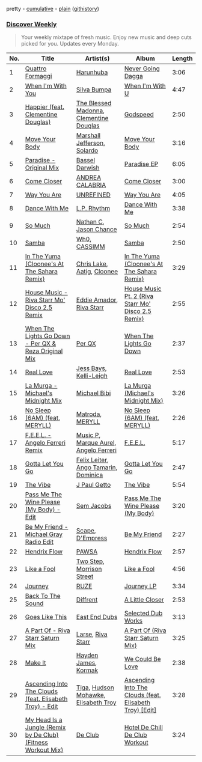 pretty - [cumulative](/playlists/cumulative/Discover%20Weekly.md) - [plain](/playlists/plain/37i9dQZEVXcERLiUqU2pJX) ([githistory](https://github.githistory.xyz/vitokorn/spotify-playlist-archive/blob/master/playlists/plain/37i9dQZEVXcERLiUqU2pJX))
### [Discover Weekly](https://open.spotify.com/playlist/37i9dQZEVXcERLiUqU2pJX)

> Your weekly mixtape of fresh music. Enjoy new music and deep cuts picked for you. Updates every Monday.

| No. | Title | Artist(s) | Album | Length |
|---|---|---|---|---|
| 1 | [Quattro Formaggi](https://open.spotify.com/track/66vKAXUWjJcmkQAcDcznxF) | [Harunhuba](https://open.spotify.com/artist/5RXiwoWGr1l74FXchYbmlv) | [Never Going Dagga](https://open.spotify.com/album/0QrU9HGLC0kf1IxESqZNu4) | 3:06 |
| 2 | [When I'm With You](https://open.spotify.com/track/6nux0bFQdzwaV7JE7eR0G5) | [Silva Bumpa](https://open.spotify.com/artist/2dPLkqesvPXpIlP65JoLrf) | [When I'm With U](https://open.spotify.com/album/3LMxqFuIqxjoWg0ExtlnMe) | 4:47 |
| 3 | [Happier (feat. Clementine Douglas)](https://open.spotify.com/track/4HvBJocC5MDYL4yGnQe5jq) | [The Blessed Madonna](https://open.spotify.com/artist/4TvhRzxIL1le2PWCeUqxQw), [Clementine Douglas](https://open.spotify.com/artist/4DWuml4Jf6K81b5rAPwMb6) | [Godspeed](https://open.spotify.com/album/0WGs5bQx4HefdubdFh1kfE) | 2:50 |
| 4 | [Move Your Body](https://open.spotify.com/track/3OrcEhLzxv1YX597jGjEI7) | [Marshall Jefferson](https://open.spotify.com/artist/2Di8r9df6xjyj6CVOqbGVz), [Solardo](https://open.spotify.com/artist/0oO1IaDOBSeI96HbnCa5pZ) | [Move Your Body](https://open.spotify.com/album/3wXxLmmbbiQn8ndz1L2Wxo) | 3:16 |
| 5 | [Paradise - Original Mix](https://open.spotify.com/track/2FbAc8l0K0jL4M1wQDkuHK) | [Bassel Darwish](https://open.spotify.com/artist/0YSvkYYbu18RTZpK3cUP6i) | [Paradise EP](https://open.spotify.com/album/4N4mph3n5wUA1XHNTjYLZL) | 6:05 |
| 6 | [Come Closer](https://open.spotify.com/track/3v53NvBLdoPiyDPJ4MPcW9) | [ANDREA CALABRIA](https://open.spotify.com/artist/4WDwArKRmrfTM3xqu8HiA1) | [Come Closer](https://open.spotify.com/album/38E64aHEVdOO0z9W3s7GJA) | 3:00 |
| 7 | [Way You Are](https://open.spotify.com/track/4XvfGdfyaQvkfTz4Sklpih) | [UNREFINED](https://open.spotify.com/artist/0WLgZ6t9LyYpHU8Rpnf6av) | [Way You Are](https://open.spotify.com/album/5GBGKkmMK7z9giqUbaYbGD) | 4:05 |
| 8 | [Dance With Me](https://open.spotify.com/track/6BAVulcFKGtQX4B6VGm42s) | [L.P. Rhythm](https://open.spotify.com/artist/3K5qBiy5EHwb270817Cy6e) | [Dance With Me](https://open.spotify.com/album/4etVqIE0bb6EWDd68nQWxD) | 3:38 |
| 9 | [So Much](https://open.spotify.com/track/03XzoxXIXryURGZ4CRtmAo) | [Nathan C](https://open.spotify.com/artist/2mNOoqXYY177q7TtuqJL9q), [Jason Chance](https://open.spotify.com/artist/4ACU7zoQxkKKIQnIPe09rY) | [So Much](https://open.spotify.com/album/3919R0zUeNJ3AkauDfbAFe) | 2:54 |
| 10 | [Samba](https://open.spotify.com/track/6ugJ6Q6BLnXyNHqdvCNGYn) | [Wh0](https://open.spotify.com/artist/132Hhe61bhvXtkygENHZHA), [CASSIMM](https://open.spotify.com/artist/1dA7pt23MNLlDsLpABATtG) | [Samba](https://open.spotify.com/album/5BAzZpaaCQiLBocIXtPVs0) | 2:50 |
| 11 | [In The Yuma (Cloonee's At The Sahara Remix)](https://open.spotify.com/track/48f4gFvgXOMx6p5DjkIipF) | [Chris Lake](https://open.spotify.com/artist/5Igpc9iLZ3YGtKeYfSrrOE), [Aatig](https://open.spotify.com/artist/21OabQwzpxuFNxp7p781Ao), [Cloonee](https://open.spotify.com/artist/7MdlXmq2HViAJWo9cf30sR) | [In The Yuma (Cloonee's At The Sahara Remix)](https://open.spotify.com/album/7B8RIt9iwSpvDpdaFjWfFM) | 3:29 |
| 12 | [House Music - Riva Starr Mo' Disco 2.5 Remix](https://open.spotify.com/track/39b3kw8UDoHDCOuRGFi5QP) | [Eddie Amador](https://open.spotify.com/artist/4d4BTB5YOMdDyTCgU1boCN), [Riva Starr](https://open.spotify.com/artist/1TRFAJu3Cw64APToZaGk9D) | [House Music Pt. 2 (Riva Starr Mo' Disco 2.5 Remix)](https://open.spotify.com/album/3tW91bv2HwU3sq930bVZhG) | 2:55 |
| 13 | [When The Lights Go Down - Per QX & Reza Original Mix](https://open.spotify.com/track/0UL2AESCeR5oHYi32sWdJU) | [Per QX](https://open.spotify.com/artist/0eCneJhmArVmpFfgDUt4kn) | [When The Lights Go Down](https://open.spotify.com/album/0xYhHJObMAZINk1h4V3LBY) | 2:37 |
| 14 | [Real Love](https://open.spotify.com/track/4HrLjuPDoxwofY6azxdzb0) | [Jess Bays](https://open.spotify.com/artist/5xEJ7FQOtIUMLdnKyZrvPB), [Kelli-Leigh](https://open.spotify.com/artist/0m6f0nNS9GEq41eIJ288ff) | [Real Love](https://open.spotify.com/album/6XU17Ta3KWa045AfQV0mLM) | 2:53 |
| 15 | [La Murga - Michael's Midnight Mix](https://open.spotify.com/track/5WflSPLMwrHGN45N4L8sT0) | [Michael Bibi](https://open.spotify.com/artist/4cvdQRyHmkSQSakUrW2oxv) | [La Murga (Michael's Midnight Mix)](https://open.spotify.com/album/2Vb680k6SJv9RKNXDUJA2M) | 3:26 |
| 16 | [No Sleep (6AM) (feat. MERYLL)](https://open.spotify.com/track/2hpoG18R8aBXB3O5QmheJt) | [Matroda](https://open.spotify.com/artist/45lcbTsX07JWzmTIjcdyBz), [MERYLL](https://open.spotify.com/artist/4pqY01dGuzojomnVCXYbXC) | [No Sleep (6AM) (feat. MERYLL)](https://open.spotify.com/album/4UwWfFDYZcjQRnS9Rv94Ro) | 2:26 |
| 17 | [F.E.E.L. - Angelo Ferreri Remix](https://open.spotify.com/track/31jP9AlFwE4KJLfzvTeA1v) | [Music P](https://open.spotify.com/artist/7tSzNs6jv2rrPTfpLsqMsx), [Marque Aurel](https://open.spotify.com/artist/7gYypztnAJKTmlu8zEiIqF), [Angelo Ferreri](https://open.spotify.com/artist/3tT2XX9qEVivLCYGoqkRkZ) | [F.E.E.L.](https://open.spotify.com/album/3VeTgvwo0bJxuyrgXxu8yS) | 5:17 |
| 18 | [Gotta Let You Go](https://open.spotify.com/track/6v9BYxBP4sIK32hOm8Ktqz) | [Felix Leiter](https://open.spotify.com/artist/0NgdQNyMEbiVR0HBpzMptO), [Ango Tamarin](https://open.spotify.com/artist/7uSgmPTHeYgIu7Q5JwQpQy), [Dominica](https://open.spotify.com/artist/6bETcPKjsI4UE4ZMHtcZCh) | [Gotta Let You Go](https://open.spotify.com/album/2mTqNgh1JuqJReyuxoxASi) | 2:47 |
| 19 | [The Vibe](https://open.spotify.com/track/0jAMoCI28aRJ7oh1RvtVE5) | [J Paul Getto](https://open.spotify.com/artist/2qplg23iVeAdhFhv7KPcj2) | [The Vibe](https://open.spotify.com/album/3ayeaV8eMcy3wHSG8GBxam) | 5:54 |
| 20 | [Pass Me The Wine Please (My Body) - Edit](https://open.spotify.com/track/2SSKzTxfeLddZau6f6WDem) | [Sem Jacobs](https://open.spotify.com/artist/4IDxbXfz5yMK7OGD4sdRjt) | [Pass Me The Wine Please (My Body)](https://open.spotify.com/album/14GfAKLoQ5oOKWpC7Qebri) | 3:20 |
| 21 | [Be My Friend - Michael Gray Radio Edit](https://open.spotify.com/track/7ehCv1ggFYr1FtX4PtsLH2) | [Scape](https://open.spotify.com/artist/1WQuy0dmh1cPvROSxgS6KR), [D'Empress](https://open.spotify.com/artist/1Af5bhu32mXrzQkIiyWzxA) | [Be My Friend](https://open.spotify.com/album/2XkV1mITfdN8k3I5f7YXgR) | 2:27 |
| 22 | [Hendrix Flow](https://open.spotify.com/track/2JK7amLLxtXYavB4DJeF0Y) | [PAWSA](https://open.spotify.com/artist/4E0HD2PMY8kQJIjlShrLUS) | [Hendrix Flow](https://open.spotify.com/album/5xX0bfn9ncd9Q3OBxqEJBx) | 2:57 |
| 23 | [Like a Fool](https://open.spotify.com/track/07WJhllqdDupnVebnKtqfk) | [Two Step](https://open.spotify.com/artist/4puMqt2u6L1k2osWohfgIB), [Morrison Street](https://open.spotify.com/artist/2ImA7fihy3PkQmm2Zj0hgG) | [Like a Fool](https://open.spotify.com/album/2T5Q5hq2JSOqjNp3sW2LRX) | 4:56 |
| 24 | [Journey](https://open.spotify.com/track/4fgi6xmunElN2aGzAXLT7x) | [RUZE](https://open.spotify.com/artist/4UDibtvT2aaea2hEB3O3PP) | [Journey LP](https://open.spotify.com/album/3ZdMf6kjyZbRCZ5dZQyOWW) | 3:34 |
| 25 | [Back To The Sound](https://open.spotify.com/track/1YnoLKIUYOb3KSa9U5xz2n) | [Diffrent](https://open.spotify.com/artist/7mycnkT3eOskxxGbN9skkV) | [A Little Closer](https://open.spotify.com/album/3r1gVvQUJx4W0kOj7yRjrU) | 2:53 |
| 26 | [Goes Like This](https://open.spotify.com/track/6mlI7dd6KC4UoKmXrgd8q2) | [East End Dubs](https://open.spotify.com/artist/5nw8Cj9x9XXKDuuNhl5mF7) | [Selected Dub Works](https://open.spotify.com/album/1I6pMv9whX5Pgq3fuwJQPi) | 3:13 |
| 27 | [A Part Of - Riva Starr Saturn Mix](https://open.spotify.com/track/6T0cqi5DxO1sf5B3EnKD9b) | [Larse](https://open.spotify.com/artist/44VYaq2KjuU7hFvtD4Darm), [Riva Starr](https://open.spotify.com/artist/1TRFAJu3Cw64APToZaGk9D) | [A Part Of (Riva Starr Saturn Mix)](https://open.spotify.com/album/0keRdPavYT0cY7sY6Lfry6) | 3:25 |
| 28 | [Make It](https://open.spotify.com/track/2x6IHLqzvtOKO4P8Ps3l45) | [Hayden James](https://open.spotify.com/artist/4csQIMQm6vI2A2SCVDuM2z), [Kormak](https://open.spotify.com/artist/2bPjd3e5EW7GfP6shz0Py5) | [We Could Be Love](https://open.spotify.com/album/7MXx2NOHN8IsVPY9x57QXU) | 2:38 |
| 29 | [Ascending Into The Clouds (feat. Elisabeth Troy) - Edit](https://open.spotify.com/track/5dlwxxHd9RNBPP3PwlLZgB) | [Tiga](https://open.spotify.com/artist/5l9wiTZVfqQTfMDOt0HtwC), [Hudson Mohawke](https://open.spotify.com/artist/6olWbKW2VLhFCHfOi0iEDb), [Elisabeth Troy](https://open.spotify.com/artist/2PWJP6HKlECQurewX1uGuT) | [Ascending Into The Clouds (feat. Elisabeth Troy) [Edit]](https://open.spotify.com/album/6RkAmdnqMxodcx6t6dKg5K) | 3:28 |
| 30 | [My Head Is a Jungle (Remix by De Club) (Fitness Workout Mix)](https://open.spotify.com/track/36BcVuMP5CuEpvGLzaJgeY) | [De Club](https://open.spotify.com/artist/57qaNuNd4dSAnQGXX7HV5q) | [Hotel De Chill De Club Workout](https://open.spotify.com/album/7udfULDjNXBjAfjpnys7WU) | 3:24 |